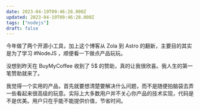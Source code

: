 ```yaml
---
date: 2023-04-19T09:46:28.000Z
updated: 2023-04-19T09:46:28.000Z
tags: ["nodejs"]
draft: false
---
```


今年做了两个开源小工具，加上这个博客从 Zola 到 Astro 的翻新，主要目的其实是为了学习 #NodeJS ，顺便看一下做点产品玩玩。

没想到昨天在 BuyMyCoffee 收到了 5$ 的赞助，真的让我很欣喜。我人生的第一笔赞助就来了。

我觉得一个实用的产品，首先就要想清楚要解决什么问题，而不是随便拍脑袋去弄一些看起来很高级的玩意。实际上大多数用户并不关心你产品的技术实现，代码是不是优美。用户只在乎能不能提供价值，节省时间。
